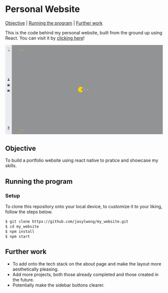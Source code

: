 # Personal Website

[Objective](#Objective) | [Running the program](#running_the_program) | [Further work](#further_work)

This is the code behind my personal website, built from the ground up using React. You can visit it by [clicking here](https://ibrahim-pala.netlify.app)!

<div align="center"><img src="website.gif" /></div>

## <a name="objective">Objective</a>

To build a portfolio website using react native to pratice and showcase my skills.

## <a name="running_the_program">Running the program</a>

### Setup

To clone this repository onto your local device, to customize it to your liking, follow the steps below.
```
$ git clone https://github.com/jasylwong/my_website.git
$ cd my_website
$ npm install
$ npm start
````

## <a name="further_work">Further work</a>

- To add onto the tech stack on the about page and make the layout more aesthetically pleasing.
- Add more projects, both those already completed and those created in the future.
- Potentially make the sidebar buttons clearer.

